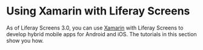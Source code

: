 # Using Xamarin with Liferay Screens [](id=using-xamarin-with-liferay-screens)

As of Liferay Screens 3.0, you can use 
[Xamarin](https://www.xamarin.com/) 
with Liferay Screens to develop hybrid mobile apps for Android and iOS. The 
tutorials in this section show you how. 
